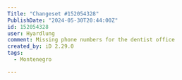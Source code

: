 ```yaml
---
Title: "Changeset #152054328"
PublishDate: "2024-05-30T20:44:00Z"
id: 152054328
user: Hyardlung
comment: Missing phone numbers for the dentist office
created_by: iD 2.29.0
tags:
  - Montenegro

---
```

